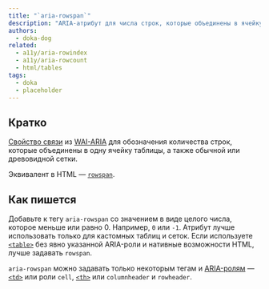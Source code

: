 ```yaml
---
title: "`aria-rowspan`"
description: "ARIA-атрибут для числа строк, которые объединены в ячейку таблицы и обычной или древовидной сетки."
authors:
  - doka-dog
related:
  - a11y/aria-rowindex
  - a11y/aria-rowcount
  - html/tables
tags:
  - doka
  - placeholder
---
```


## Кратко

[Свойство связи](/a11y/aria-attrs/#atributy-svyazi) из [WAI-ARIA](/a11y/aria-intro/#specifikaciya) для обозначения количества строк, которые объединены в одну ячейку таблицы, а также обычной или древовидной сетки.

Эквивалент в HTML — [`rowspan`](/html/tables/#atributy).

## Как пишется

Добавьте к тегу `aria-rowspan` со значением в виде целого числа, которое меньше или равно 0. Например, `0` или `-1`. Атрибут лучше использовать только для кастомных таблиц и сеток. Если используете [`<table>`](/html/tables/) без явно указанной ARIA-роли и нативные возможности HTML, лучше задавать `rowspan`.

`aria-rowspan` можно задавать только некоторым тегам и [ARIA-ролям](/a11y/aria-roles/) — [`<td>`](/html/tables/#td) или роли `cell`, [`<th>`](/html/tables/#th) или `columnheader` и `rowheader`.
